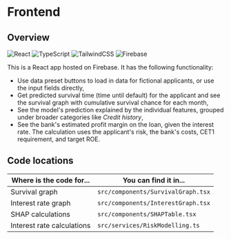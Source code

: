 # Frontend

## Overview

![React](https://img.shields.io/badge/React-white?logo=react&logoColor=0088CC)
![TypeScript](https://img.shields.io/badge/TypeScript-white?logo=typescript)
![TailwindCSS](https://img.shields.io/badge/Tailwind%20CSS-white?logo=tailwindcss)
![Firebase](https://img.shields.io/badge/Firebase%20Hosting-white?logo=firebase&logoColor=DD2C00)

This is a React app hosted on Firebase. It has the following functionality:
- Use data preset buttons to load in data for fictional applicants, or use the input fields directly,
- Get predicted survival time (time until default) for the applicant and see the survival graph with cumulative survival chance for each month,
- See the model's prediction explained by the individual features, grouped under broader categories like _Credit history_,
- See the bank's estimated profit margin on the loan, given the interest rate. The calculation uses the applicant's risk, the bank's costs, CET1 requirement, and target ROE.

## Code locations

| Where is the code for... | You can find it in... |
|--------------------------|-----------------------|
| Survival graph           | `src/components/SurvivalGraph.tsx` |
| Interest rate graph      | `src/components/InterestGraph.tsx` |
| SHAP calculations        | `src/components/SHAPTable.tsx` |
| Interest rate calculations | `src/services/RiskModelling.ts` |
